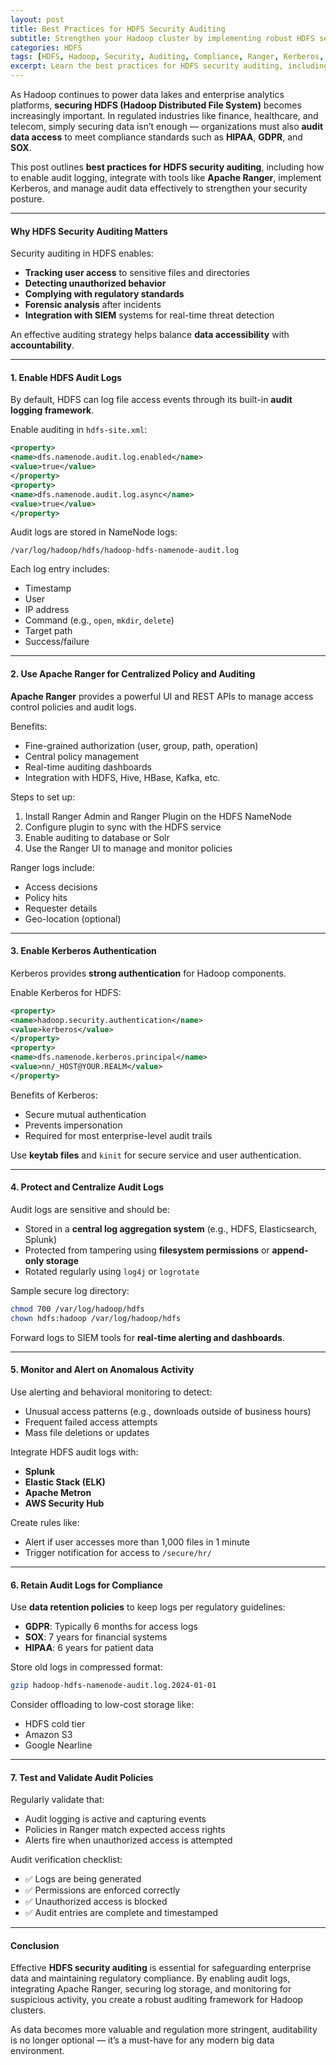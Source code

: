 ```yaml
---
layout: post
title: Best Practices for HDFS Security Auditing
subtitle: Strengthen your Hadoop cluster by implementing robust HDFS security auditing techniques
categories: HDFS
tags: [HDFS, Hadoop, Security, Auditing, Compliance, Ranger, Kerberos, Big Data Governance]
excerpt: Learn the best practices for HDFS security auditing, including enabling audit logs, integrating with Apache Ranger, using Kerberos authentication, and ensuring compliance in Hadoop environments.
---
```

As Hadoop continues to power data lakes and enterprise analytics platforms, **securing HDFS (Hadoop Distributed File System)** becomes increasingly important. In regulated industries like finance, healthcare, and telecom, simply securing data isn’t enough — organizations must also **audit data access** to meet compliance standards such as **HIPAA**, **GDPR**, and **SOX**.

This post outlines **best practices for HDFS security auditing**, including how to enable audit logging, integrate with tools like **Apache Ranger**, implement Kerberos, and manage audit data effectively to strengthen your security posture.

---

#### Why HDFS Security Auditing Matters

Security auditing in HDFS enables:

- **Tracking user access** to sensitive files and directories
- **Detecting unauthorized behavior**
- **Complying with regulatory standards**
- **Forensic analysis** after incidents
- **Integration with SIEM** systems for real-time threat detection

An effective auditing strategy helps balance **data accessibility** with **accountability**.

---

#### 1. Enable HDFS Audit Logs

By default, HDFS can log file access events through its built-in **audit logging framework**.

Enable auditing in `hdfs-site.xml`:

```xml
<property>
<name>dfs.namenode.audit.log.enabled</name>
<value>true</value>
</property>
<property>
<name>dfs.namenode.audit.log.async</name>
<value>true</value>
</property>
```

Audit logs are stored in NameNode logs:

```
/var/log/hadoop/hdfs/hadoop-hdfs-namenode-audit.log
```

Each log entry includes:
- Timestamp
- User
- IP address
- Command (e.g., `open`, `mkdir`, `delete`)
- Target path
- Success/failure

---

#### 2. Use Apache Ranger for Centralized Policy and Auditing

**Apache Ranger** provides a powerful UI and REST APIs to manage access control policies and audit logs.

Benefits:
- Fine-grained authorization (user, group, path, operation)
- Central policy management
- Real-time auditing dashboards
- Integration with HDFS, Hive, HBase, Kafka, etc.

Steps to set up:

1. Install Ranger Admin and Ranger Plugin on the HDFS NameNode
2. Configure plugin to sync with the HDFS service
3. Enable auditing to database or Solr
4. Use the Ranger UI to manage and monitor policies

Ranger logs include:
- Access decisions
- Policy hits
- Requester details
- Geo-location (optional)

---

#### 3. Enable Kerberos Authentication

Kerberos provides **strong authentication** for Hadoop components.

Enable Kerberos for HDFS:

```xml
<property>
<name>hadoop.security.authentication</name>
<value>kerberos</value>
</property>
<property>
<name>dfs.namenode.kerberos.principal</name>
<value>nn/_HOST@YOUR.REALM</value>
</property>
```

Benefits of Kerberos:
- Secure mutual authentication
- Prevents impersonation
- Required for most enterprise-level audit trails

Use **keytab files** and `kinit` for secure service and user authentication.

---

#### 4. Protect and Centralize Audit Logs

Audit logs are sensitive and should be:
- Stored in a **central log aggregation system** (e.g., HDFS, Elasticsearch, Splunk)
- Protected from tampering using **filesystem permissions** or **append-only storage**
- Rotated regularly using `log4j` or `logrotate`

Sample secure log directory:

```bash
chmod 700 /var/log/hadoop/hdfs
chown hdfs:hadoop /var/log/hadoop/hdfs
```

Forward logs to SIEM tools for **real-time alerting and dashboards**.

---

#### 5. Monitor and Alert on Anomalous Activity

Use alerting and behavioral monitoring to detect:
- Unusual access patterns (e.g., downloads outside of business hours)
- Frequent failed access attempts
- Mass file deletions or updates

Integrate HDFS audit logs with:
- **Splunk**
- **Elastic Stack (ELK)**
- **Apache Metron**
- **AWS Security Hub**

Create rules like:
- Alert if user accesses more than 1,000 files in 1 minute
- Trigger notification for access to `/secure/hr/`

---

#### 6. Retain Audit Logs for Compliance

Use **data retention policies** to keep logs per regulatory guidelines:

- **GDPR**: Typically 6 months for access logs
- **SOX**: 7 years for financial systems
- **HIPAA**: 6 years for patient data

Store old logs in compressed format:

```bash
gzip hadoop-hdfs-namenode-audit.log.2024-01-01
```

Consider offloading to low-cost storage like:
- HDFS cold tier
- Amazon S3
- Google Nearline

---

#### 7. Test and Validate Audit Policies

Regularly validate that:
- Audit logging is active and capturing events
- Policies in Ranger match expected access rights
- Alerts fire when unauthorized access is attempted

Audit verification checklist:
- ✅ Logs are being generated
- ✅ Permissions are enforced correctly
- ✅ Unauthorized access is blocked
- ✅ Audit entries are complete and timestamped

---

#### Conclusion

Effective **HDFS security auditing** is essential for safeguarding enterprise data and maintaining regulatory compliance. By enabling audit logs, integrating Apache Ranger, securing log storage, and monitoring for suspicious activity, you create a robust auditing framework for Hadoop clusters.

As data becomes more valuable and regulation more stringent, auditability is no longer optional — it’s a must-have for any modern big data environment.
